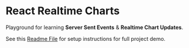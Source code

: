 # React Realtime Charts

Playground for learning **Server Sent Events** & **Realtime Chart Updates**.

See this [Readme File](https://github.com/Jay206-Programmer/react_realtime_graphs/blob/end-to-end/readme.md) for setup instructions for full project demo.
